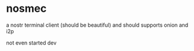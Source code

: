 # nosmec
a nostr terminal client (should be beautiful)  and should supports onion and i2p

not even started dev